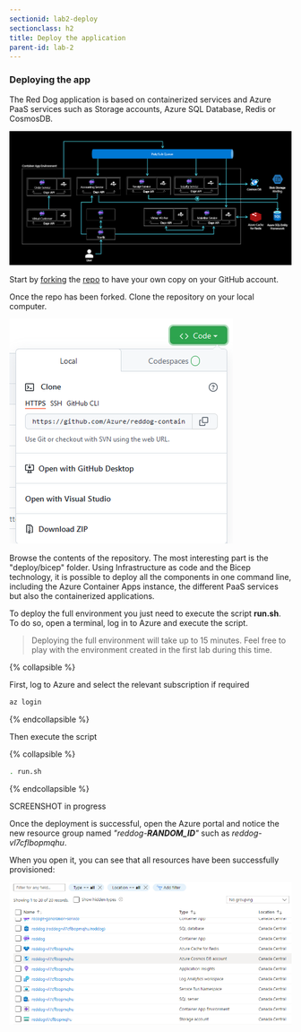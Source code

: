 ```yaml
---
sectionid: lab2-deploy
sectionclass: h2
title: Deploy the application
parent-id: lab-2
---
```


### Deploying the app

The Red Dog application is based on containerized services and Azure PaaS services such as Storage accounts, Azure SQL Database, Redis or CosmosDB.

![Micro-services architecture](/media/lab2/reddog_containerapps.png)

Start by [forking](https://github.com/Azure/reddog-containerapps/fork) the [repo](https://github.com/Azure/reddog-containerapps) to have your own copy on your GitHub account.

Once the repo has been forked. Clone the repository on your local computer.

![Clone the repository](/media/lab2/clone-repo.png)

Browse the contents of the repository. The most interesting part is the "deploy/bicep" folder. Using Infrastructure as code and the Bicep technology, it is possible to deploy all the components in one command line, including the Azure Container Apps instance, the different PaaS services but also the containerized applications.

To deploy the full environment you just need to execute the script **run.sh**. To do so, open a terminal, log in to Azure and execute the script.

> Deploying the full environment will take up to 15 minutes. Feel free to play with the environment created in the first lab during this time.

{% collapsible %}

First, log to Azure and select the relevant subscription if required

``` bash
az login
```

{% endcollapsible %}

Then execute the script

{% collapsible %}

``` bash
. run.sh
```

{% endcollapsible %}


SCREENSHOT in progress

Once the deployment is successful, open the Azure portal and notice the new resource group named *"reddog-**RANDOM_ID**"* such as *reddog-vl7cflbopmqhu*.

When you open it, you can see that all resources have been successfully provisioned:

![The new resource group](/media/lab2/rg-reddog.png)

